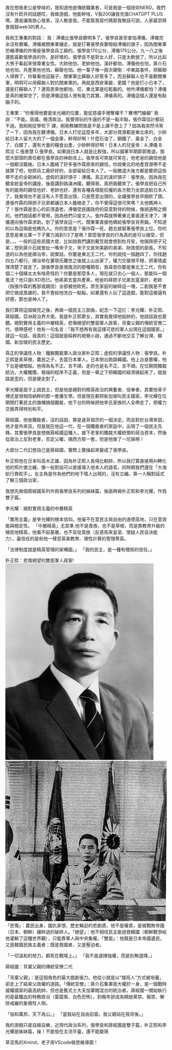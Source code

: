 我在想我老公是學啥的，我知道他是傳統職業者，可是我是一個技術NERD，我們沒有什麽共同話題哎，我做游戲，他能幹啥，V我200讓我充值CHATGPT PLUS嗎，還是讓我放心發表，沒人敢查我，不能幫我寫代碼那我無話可説，人家最崇拜會搗鼓web3的男人。

我和王專業的對話：
我：溥儀比張學良聰明多了。張學良甚至害怕溥儀，溥儀完全沒有實權。溥儀被關東軍擄走，就是打著張學良要暗殺溥儀的旗子，因為關東軍恐嚇溥儀的炸彈是張學良兵工廠的。張學良170公分，溥儀175公分。九一八之後還能喜歡張學良的你，是好樣的。張學良不是對女人好，只是太軟弱了，所以比起大男子看起來很尊重女性。大帥他怕，老帥他怕，漢奸都怕，溥儀他也怕，蔣介石他也怕，共產黨他也怕，蘇聯也怕。他一輩子唯一兩次硬剛：中東路事件，把蘇聯人得罪了，你看看他這腦子，關東軍比蘇聯人好惹多了。而且蘇聯人也不喜歡關東軍，明明可以用蘇聯人對抗關東軍的。再就是西安事變，愛國？他是打小日本了，還是打蘇聯人了？連周恩來他都怕，哎，東北軍是吃乾飯的。他咋溥儀都怕？溥儀是真的被架空了，但是溥儀這個人很有能力其實。溥儀真的。溥儀這個人還是有點腦子的。

王專業：“你覺得他要是坐光緒的位置，能從慈禧手裡奪權不？賽博鬥蛐蛐”
我説：“不能。慈禧。晚清政治。我覺得玩的牛逼的不是一點半點，張作霖估計都玩不過。我剛剛從學校下
課，剛剛教練問我是不是上課不想上了？因為我突然冷笑了一下，因為我在聽溥儀。日本人打仗這麼多年，大部分資源都是東北來的，少帥給日本人留大大的了一個金庫，幹得好啊！什麼石油了、鋼鐵了、黃金了、白金了、白銀了，還有大量的糧食出產，少帥幹得好啊！日本人的兒皇帝：A.溥儀 B.熙洽 C.張景慧 D.張學良。如果說日本人就是比較強，所以國軍早期節節敗退，那麼大部頭的責任都在張學良的神助攻上。張學良可笑就可笑在，他老爸的親信他是一個都沒籠絡。日本人籠絡了好多張作霖原來的親信。你說東北的地產資源帶不走就算了吧，他把兵工廠好好的，全部留給日本人了。一般撤退大後方都是要把這些帶不走的全砸掉的。虛假的漢奸頭子：溥儀。真正的漢奸頭子：張學良。因為我在聽宣統皇帝的講座，後面講到偽滿洲國，聽得我，真把我聽笑了。張學良把自己所有的能用的親信也好、老帥也好、還有各種各樣能拉攏的各方勢力全部送給日本人了。我覺得也不是沒有人不愿意出頭，只是愿意出頭的，全讓張學良早期砍了頭。連張作霖的拜把子兄弟都讓日本人籠絡走了，你不覺得這很可笑嗎？太他媽神人了！張作霖是忠心的前清遺老。溥儀受民國政府的惡意對待的時候，像胡適啊之類的，他們說話都不管用，因為他們只是文人。張作霖就帶著東北軍直達天津了。溥儀還向張作霖求助。到了張學良這一代，關東軍直接他媽給張學良背黑鍋。不知道的以為這倆是他媽仇人。你的意思是？張作霖一死，趙五娘幫著張學良上位。你的意思是東北軍一下子實力減到1/3了是嗎？那麼張學良的行為真的是可以接受，但是，，，一般的這些民國大佬，比如說我們講到戴笠就會想到杜月笙，他倆拜把子兄弟；想到蔣介石就會扯一嘴宋子文，宋子文是宋美齡的弟弟、財政部的部長。不知道的以為他是順治帝，說實話，你要是東北王二代，你別說找一個趙四了，你找趙四五六都行。順治帝在董鄂氏離世之後就上山出家了，權力交接很平穩，把事情處理清楚了就走了。說張學良是很風流的那種類型，我尋思你要是東北王二代，你有個二十個姨太太有啥奇怪的？你要是那麼多人，現在就只忠心一個人，那能叫一個風流？他只是LKD而已。他弟弟去當共產黨，他爸的拜把子兄弟去當漢奸，老帥（指張作霖的舊部或親信）全部被他砍死。原生家庭的破碎這一塊，二創我是不會把它做成梟雄的，我不會給他洗白一點點。如果還有人玩了這遊戲，能對這傻逼有好感，那也是神人了。

我打算把這個做完之後，再做一個民主三部曲，紀念一下這仨：李光耀、朴正熙、蔣經國，亞洲政治界大佬。我是朴正熙夢女，其實我覺得他挺帥的，他說話我也愛聽。絕對實用主義的中層精英，悲傷絕望的雙面軍人政客，背棄父親的傳統官僚二代，很帶感吧！他有一句名言：「我不想再有我這樣可悲的軍人出現在這個國家。」就這一句話，我真的！這個就是純粹的視覺小說，通過不斷地交互了解台灣、韓國、新加坡的民主歷史。

真正的爭議性人物：鐵腕獨裁軍人政治家朴正熙；虛假的爭議性人物：張學良。朴正熙是真草根，農民之子，去當日本軍人，日本倒台跑路韓國。他上台是篡權，他下台是被暗殺。他得為名不正、言不順，走的也是名不正、言不順。在位期間獨裁統治，大權獨攬，極端的程序不正義，但是一舉之下把韓國的經濟搞起來了，就是路是歪的，但是硬走對了。

李光耀是面子上說民主，但是他是絕對的精英政治的興奮者、信奉者，其實他骨子裡还是很相信納粹的那一套優生學。但是現在都把新加坡叫民主國家。李光耀在位期間打著民主的旗幟搞個獨裁，他下台的時候把他李氏家族的人全帶走了，把權力交接弄得特別和平。

蔣經國，他爸獨裁者，沒的話說，算是違背祖宗的一個決定。而且對於台灣來說，他才是外來貨。但是就在他這一代，在一個獨裁者的家庭中，出現了一個民主先鋒。其實張學良是想做蔣經國這種人，接下老爹的獨裁大權統領的政治資本，然後從政治上反對老爹，否定父權，搞西方那一套，但是他做了一坨屎啊！

大部分二代幻想自己是蔣經國，實際上實操起來變成了張學良。

朴正熙他在日本叫高木正雄，因為朴正熙人長得比較帥，所以我打算直接用AI轉化他的照片做立繪，像一些對話可以直接導入他本人的語音。同時期我們還在「大海航行靠舵手」，女主角是作為他們的地下情人出現的，沒有立繪。第一人稱對話式了解三個政治家，

我想先做個蔣經國系列作爲張學良系列的姊妹篇，後面再做朴正熙和李光耀，作爲雙子篇。

李光耀：絕對實用主義的中層精英

「實用主義」是李光耀的根本信仰。他毫不在意民主與自由的道德高地，只在意效能與穩定性。
「中層精英」尤其準,他不是貴族，也不是草根，而是靠教育升級的殖民地精英，他看不起基層，也不盲從貴族（反感馬來皇室、懷疑人民自決能力），最信任的是和他一樣受英美教育、理性計算的管理菁英。

「法律制度就是精英管理的架構圖。」
「我的民主，是一種有稽核的信任。」

朴正熙：悲傷絕望的雙面軍人政客!![alt text](image-3.png)
![alt text](image.png)
「悲傷」：農民出身，國仇家恨、歷史輪迴的悲劇感，他不是權貴，是被戰敗帝國（日本、朝鮮）碾碎過的破碎人。「絕望」：他不相信民主能拯救韓國（朝鮮戰爭給他灌輸了這種世界觀），只能靠軍人與中央集權。「雙面」：他既是日本帝國遺民，又是韓國民族主義者；既是救國者，又是壓迫者。

「一切溫和的努力，都死在戰場上。」
「我不是選擇強權，而是別無選擇。」

蔣經國：背棄父親的傳統官僚二代

「背棄父親」：是這個角色的最大戲劇張力。他從小就是以“接班人”方式被培養，卻走上了結束父政權的道路。「傳統官僚」：蔣介石集軍政大權於一身，是一個戰時威權國家的最高統帥，但也是舊式士大夫加軍閥混合的統治者。蔣經國一開始執行的是最鐵血的特務政治（雷震案、白色恐怖），到晚年卻成為開放黨禁、報禁、解除戒嚴的象徵性人物。

「協和萬邦，天下為公。」
「當我站在自由前面，我父親站在我背後。」

我的游戲只是自娛自樂，近現代政治系列，張學良和蔣經國是雙子篇，朴正熙和李光耀是姊妹篇，操！不能發在主流平臺，還不能變現

草泥馬的Xmind，老子用VScode做思維導圖！